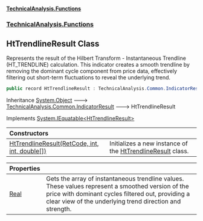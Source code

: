#### [TechnicalAnalysis\.Functions](Atypical.TechnicalAnalysis.Functions.md 'Atypical\.TechnicalAnalysis\.Functions')
### [TechnicalAnalysis\.Functions](Atypical.TechnicalAnalysis.Functions.md#TechnicalAnalysis.Functions 'TechnicalAnalysis\.Functions')

## HtTrendlineResult Class

Represents the result of the Hilbert Transform \- Instantaneous Trendline \(HT\_TRENDLINE\) calculation\.
This indicator creates a smooth trendline by removing the dominant cycle component from price data,
effectively filtering out short\-term fluctuations to reveal the underlying trend\.

```csharp
public record HtTrendlineResult : TechnicalAnalysis.Common.IndicatorResult, System.IEquatable<TechnicalAnalysis.Functions.HtTrendlineResult>
```

Inheritance [System\.Object](https://docs.microsoft.com/en-us/dotnet/api/System.Object 'System\.Object') &#129106; [TechnicalAnalysis\.Common\.IndicatorResult](https://docs.microsoft.com/en-us/dotnet/api/TechnicalAnalysis.Common.IndicatorResult 'TechnicalAnalysis\.Common\.IndicatorResult') &#129106; HtTrendlineResult

Implements [System\.IEquatable&lt;](https://docs.microsoft.com/en-us/dotnet/api/System.IEquatable-1 'System\.IEquatable\`1')[HtTrendlineResult](HtTrendlineResult.md 'TechnicalAnalysis\.Functions\.HtTrendlineResult')[&gt;](https://docs.microsoft.com/en-us/dotnet/api/System.IEquatable-1 'System\.IEquatable\`1')

| Constructors | |
| :--- | :--- |
| [HtTrendlineResult\(RetCode, int, int, double\[\]\)](HtTrendlineResult.HtTrendlineResult(RetCode,int,int,double[]).md 'TechnicalAnalysis\.Functions\.HtTrendlineResult\.HtTrendlineResult\(TechnicalAnalysis\.Common\.RetCode, int, int, double\[\]\)') | Initializes a new instance of the [HtTrendlineResult](HtTrendlineResult.md 'TechnicalAnalysis\.Functions\.HtTrendlineResult') class\. |

| Properties | |
| :--- | :--- |
| [Real](HtTrendlineResult.Real.md 'TechnicalAnalysis\.Functions\.HtTrendlineResult\.Real') | Gets the array of instantaneous trendline values\. These values represent a smoothed version of the price with dominant cycles filtered out, providing a clear view of the underlying trend direction and strength\. |
